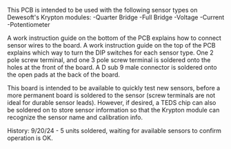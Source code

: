 This PCB is intended to be used with the following sensor types on Dewesoft's Krypton modules:
-Quarter Bridge
-Full Bridge
-Voltage
-Current
-Potentiometer

A work instruction guide on the bottom of the PCB explains how to connect sensor wires to the board.
A work instruction guide on the top of the PCB explains which way to turn the DIP switches for each sensor type.
One 2 pole screw terminal, and one 3 pole screw terminal is soldered onto the holes at the front of the board.
A D sub 9 male connector is soldered onto the open pads at the back of the board.

This board is intended to be available to quickly test new sensors, before a more permanent board is soldered to the sensor (screw terminals are not ideal for durable sensor leads).
However, if desired, a TEDS chip can also be soldered on to store sensor information so that the Krypton module can recognize the sensor name and calibration info.

History:
9/20/24 - 5 units soldered, waiting for available sensors to confirm operation is OK.

